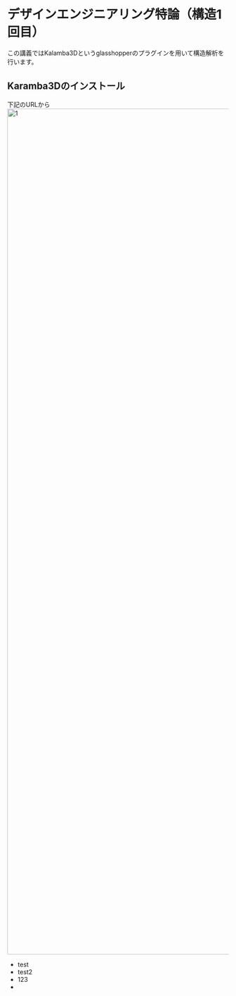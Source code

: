 # デザインエンジニアリング特論（構造1回目）

この講義ではKalamba3Dというglasshopperのプラグインを用いて構造解析を行います。

## Karamba3Dのインストール
下記のURLから
<img width="1920" alt="1" src="https://user-images.githubusercontent.com/104243699/164874950-c40ff3c8-b8bc-4247-980e-814a9a262280.PNG">

* test  
* test2  
* 123 
* 
